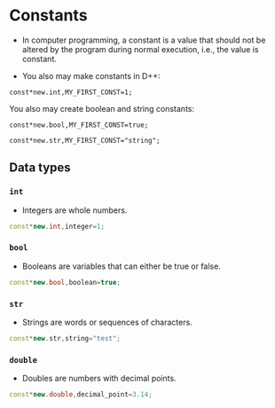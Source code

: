 # Constants
- In computer programming, a constant is a value that should not be altered by the program during normal execution, i.e., the value is constant.

- You also may make constants in D++:

```pawn
const*new.int,MY_FIRST_CONST=1;
```


You also may create boolean and string constants:

```pawn
const*new.bool,MY_FIRST_CONST=true;

const*new.str,MY_FIRST_CONST="string";
```

## Data types

### `int`

- Integers are whole numbers.

```cpp
const*new.int,integer=1;
```

### `bool`

- Booleans are variables that can either be true or false.

```cpp
const*new.bool,boolean=true;
```

### `str`

- Strings are words or sequences of characters.

```cpp
const*new.str,string="test";
```

### `double`

- Doubles are numbers with decimal points.

```cpp
const*new.double,decimal_point=3.14;
```